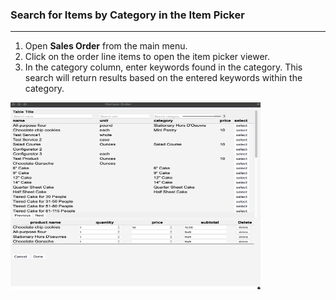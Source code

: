 
### Search for Items by Category in the Item Picker
____

1. Open **Sales Order** from the main menu.
2. Click on the order line items to open the item picker viewer.
3. In the category column, enter keywords found in the category. This search will return results based on the entered keywords within the category.

<img src="https://github.com/Fx-Professional-Services/HorizonDocs/blob/main/assets/17_search_by_category.png" width="400" height="300">
